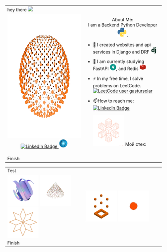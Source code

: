 <table>
    <tbody>
    <tr>
      <td class="head" colspan="2">
          hey there <img src="https://media.giphy.com/media/hvRJCLFzcasrR4ia7z/giphy.gif" width="30px"/>
      </td>
    </tr>
    <tr>
        <td style="width: 50%;">
          <div align="center">
          <img src="gifs/666_2.gif" width="400" height="400"> <br>
          <div id="badges">
            <a href="https://www.linkedin.com/in/dyachuk-roman">
              <img src="https://img.shields.io/badge/LinkedIn-blue?style=for-the-badge&logo=linkedin&logoColor=white" alt="LinkedIn Badge"/>
            </a>
            <a href="https://www.linkedin.com/in/dyachuk-roman">
              <img src="gifs/1.gif" width="30" height="30" alt="LinkedIn Badge"/>
            </a>
            <br>
            <img src="https://komarev.com/ghpvc/?username=asterrus&style=for-the-badge&color=blue" alt=""/>
          </div>
        </td>
        <td style="width: 50%;">

<div id="about" align="center"> 
About Me:<br>
I am a Backend Python Developer <img src="gifs/pyth.gif" width="30">.<br>
</div>

- :telescope: I created websites and api services in Django and DRF <img src="https://raw.githubusercontent.com/devicons/devicon/1119b9f84c0290e0f0b38982099a2bd027a48bf1/icons/django/django-plain.svg" title="Java" alt="Java" width="20" height="20"/>

- :seedling: I am currently studying
FastAPI <img src="https://github.com/devicons/devicon/blob/master/icons/fastapi/fastapi-original.svg" title="Java" alt="Java" width="20" height="20"/>,
and Redis <img src="https://github.com/devicons/devicon/blob/master/icons/redis/redis-original.svg" title="Java" alt="Java" width="20" height="20"/>

- :zap: In my free time, I solve problems on LeetCode. [![LeetCode user gastursolar](https://img.shields.io/badge/dynamic/json?style=flat&labelColor=black&color=%23ffa116&label=Solved&query=solvedOverTotal&url=https%3A%2F%2Fleetcode-badge.vercel.app%2Fapi%2Fusers%2Fgastursolar&logo=leetcode&logoColor=yellow)](https://leetcode.com/gastursolar/)

- :mailbox:How to reach me: [![Linkedin Badge](https://img.shields.io/badge/-Roman-blue?style=flat&logo=Linkedin&logoColor=white)](https://www.linkedin.com/in/dyachuk-roman)                               
          <div id="stack">
            <img src="gifs//222.gif" width="100" height="100"> Мой стек:      
          </div>
        </td>
    </tr>
    <tr>
        <td class="last" colspan="2">Finish</td>
    </tr>
</tbody></table>





<table>
    <tbody>
    <tr>
        <td class="head" colspan="2">Test</td>
    </tr>
    <tr>
        <td style="width: 50%;">
          <img src="gifs//yy3.gif" width="100" height="100">
          <img src="gifs//10_1.gif" width="100" height="100">
          <img src="gifs//11.gif" width="100" height="100">
        </td>
        <td style="width: 50%;">
          <img src="gifs//123.gif" width="100" height="100">
          <img src="gifs//133.gif" width="100" height="100">
        </td>
    </tr>
    <tr>
        <td class="last" colspan="2">Finish</td>
    </tr>
</tbody></table>


